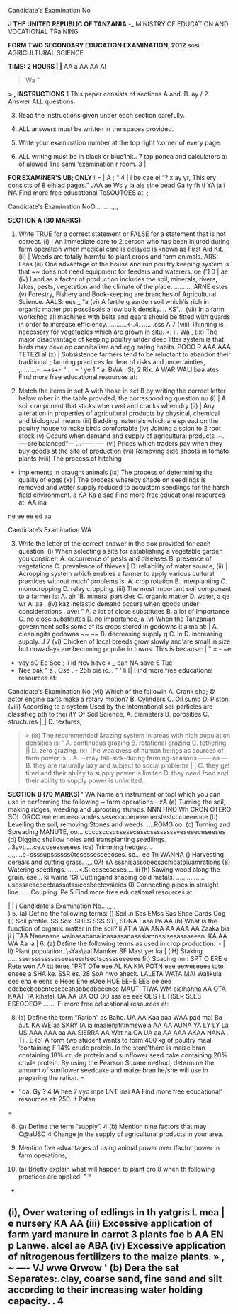 Candidate's Examination No

**J THE UNITED REPUBLIC OF TANZANIA**
-_ MINISTRY OF EDUCATION AND VOCATIONAL TRaINING

**FORM TWO SECONDARY EDUCATION EXAMINATION, 2012**
sosi AGRICULTURAL SCIENCE

**TIME: 2 HOURS | |**
AA a AA AA AI
> Wa "

**> , INSTRUCTIONS**
1 This paper consists of sections A and. B. ay
/
2 Answer ALL questions.

3. Read the instructions given under each section carefully.

4. ALL answers must be written in the spaces provided.

5. Write your examination number at the top right ‘corner of every page.

6. ALL writing must be in black or blue’ink..
7 tap ponea and calculators a: of alowed Tne sami ‘examination r room. 3 |

**FOR EXAMINER'S UB; ONLY**
i =
| A ; “ 4 | i be cae el “? x ay yr, This ery consists of 8 eihiad pages.” JAA ae
Ws y ia aie sine bead Ga ty fh ti YA
ja i NA Find more free educational TeSOUTOES at: ;

Candidate's Examination NoO..........,,,

**SECTION A (30 MARKS)**

1. Write TRUE for a correct statement or FALSE for a statement that is not correct.
(i) | An immediate care to 2 person who has been injured during farm operation when medical care is delayed is known as First Aid Kit.
(ii) | Weeds are totally harmful to plant crops and farm animals. ARS: Leas
(iii) One advantage of the house and run poultry keeping system is that ~~
does not need equipment for feeders and waterers. oe ('1 0 | ae
(iv) Land as a factor of production includes the soil, minerals, rivers,
lakes, pests, vegetation and the climate of the place. .......... ARNE estes
(v) Forestry, Fishery and Book-keeping are branches of Agricultural
Science. AALS: ees
_ “a (vi) A fertile g earden soil which’is rich in organic matter po: posséssés.a low bulk density. .. KS"...
(vii) In a farm workshop all machines with belts and gears should be fitted with guards in order to increase efficiency. ..........<-.4. .......sss A 7
(viii) Thinning is necessary for vegetables which are grown in situ. <; i
. Wa
,
(ix) The major disadvantage of keeping poultry under deep litter system is that birds may develop cannibalism and egg eating habits.
POCO R AAA AAA TETEZI al
(x) | Subsistence farmers tend to be reluctant to abandon their traditional
; farming practices for fear of risks and uncertainties, ,.........-..++s+-
“ .
, = ‘ ye 1
“ a. BWA .
St, 2 Rix. A
WAR WALI baa ates
Find more free educational resources at:

2. Match the items in set A with those in set B by writing the correct letter below mber in the table provided.
the corresponding question nu
(i) | A soil component that sticks when wet and cracks when dry
(ii) | Any alteration in properties of agricultural products by physical, chemical and biological means
(iii) Bedding materials which are spread on the poultry house to make birds comfortable
(iv) Joining a scion to 2 root stock
(v) Occurs when demand and supply of agricultural products
.~. —-are’balanced“— ...—— —-
(vi) Prices which traders pay when they buy goods at the site of production
(vii) Removing side shoots in tomato plants
(viii) The process.of hitching
* implements in draught animals
(ix) The process of determining the quality of eggs
(x) | The process whereby shade on seedlings is removed and water supply reduced to accustom seedlings for the harsh field environment.
a KA Ka a sad Find more free educational resources at:
AA ina

ne ee ee ed aa
>
Candidate’s Examination WA

3. Write the letter of the correct answer in the box provided for each question.
(i) When selecting a site for establishing a vegetable garden you consider:
A. occurrence of pests and diseases
B. presence of vegetations
C. prevalence of thieves |
D. reliability of water source,
(ii) | Acropping system which enables a farmer to apply various cultural practices without much’ problems is:
A. crop rotation
B. interplanting
C. monocropping
D. relay cropping.
(iii) The most important soil component to a farmer is:
A. air
'B. mineral particles
C. organic matter
D. water,
a qe wr AI aa .
(iv) kaz inelastic demand occurs when goods under considerations .
ave: ”
A. a lot of close substitutes
B. a lot of importance
C. no close substitutes
D. no importance,
a
(v) When the Tanzanian government sells some of its crops stored in godowns it aims at: |
A. cleaningits godowns ~~ ~~
B. decreasing supply q
C. in
D. increasing supply. J 7
(vi) Chicken of local breeds grow slowly and'are small in size but nowadays are becoming popular in towns. This is because:
| " = - ~e
- vay sO Ee See ; ii id Nev have « _ ean
NA save € Tue
- Nee bak
" a . Ose
. - 25h oie ic. .
"
‘
li
[|
Find more free educational resources at:

Candidate's Ekamination No
(vii) Which of the followin
A. Crank sha; © actor engine parts make a rotary motion?
B. Cylinders
C. Oil sump
D. Piston.
(vili) According to a system Used by the International soil particles are classifieg pth to thei itY Of Soil Science,
A. diameters
B. porosities
C. structures |_|
D. textures,
>» (ix) The recommended &razing system in areas with high population densities is: '
A. continuous grazing
B. rotational grazing
C. tethering ||
D. zero grazing.
(x) The weakness of human beings as sources of farm power is:
. A. --may fall-sick-during farming-seasoris —— aa —
B. they are naturally lazy and subject to social problems | |
C. they get tired and their ability to supply power is limited
D. they need food and their ability to supply power is unlimited.

**SECTION B (70 MARKS) '**
WA Name an instrument or tool which you can use in performing the following
~ farm operations:- zA
(a) Turning the soil, making ridges, weeding and uprooting stumps.
NNN HNO Wh CRON OTERO SOL ORCC ere eneceeooandes seseoocoeneeenerstestcccoeeence
(b) Levelling the soil, removing Stones and weeds. ....ROMG oo.
(c) Turning and Spreading MANUTE, oo... ccccsccscssesecesscssssssssveseeeceseeses
(d) Digging shallow holes and transplanting seedlings. ..3yvt.....ce.ccseesesees
(ce) Trimming hedges... .,.,....c+ssssupssssss0tesesseseeeoses. sc... ee Tn WANNA
() Harvesting cereals and cutting grass. .,,.'07! YA sssnisassobecsachipatbiuamrations
(8) Watering seedlings. ......<.S:.eesecseses.... iii
(h) Sawing wood along the grain. ese... ki waina
'G) Cuttingand shaping cold metals. ................ usossaesceectaassotssicosbectovsieies
0) Connecting pipes in straight line. .... Coupling. Pe
5
Find more free educational resources at:

|
| j Candidate's Examination No....,,..\
) 5. (a) Define the following terms:
() Soil .n Sas EMss Sas Shae Gards Cog
(i) Soil profile. SS Sox. SHES SSS STI, SONA
| aaa Pa AA
(b) What is the function of organic matter in the soil?
li ATIA WA ANA AA AAA AA Zaaka bia ji j TAA Nanenane wainasabanaiinasaasanasasiamnasisesasaaeesn.
KA AA WA Aa ia
| 6. (a) Define the following terms as used in crop production: >
| li) Plant population..\sYas\aal Mamker SF Mast yer ka
| (iH) Staking ......sserssssssseseesseertsectscsssseeeeee fit) Spacing nnn
SPT O ERE e Rete wen AA
ttt teres
“PRT OTe eee AL KA KIA
POTN eee eeweseeee tote eneee a SHA ke. SSR es. 28 SoA hwo aheck.
LALETA
WATA
MAI
Walikula eee ena e eens e Hees Ene eOee HOE EERE EES ee eee edebeebebenteseeeshsbbedbeeence
MAUTI TIWA
WM aialhahha AA OTA
KAAT TA
kihalali UA AA UA OO OO sss ee eee OES FE HSER SEES ESEOOEO® .......
Fi more free educational resources at:

8. la) Define the term “Ration” as
Baho. UA AA Kaa aaa WAA pad ma!
Ba aut. KA WE aa SKRY IA ia maaienjititinmsweia
AA AA AUNA YA LY LY La US AAA AAA aa
AA SIERRA AA Wat na CA UA aa AA AAA AKAA NANA
.
Ti .
   E (b) A form two student wants to form 400 kg of poultry meal ‘containing
F 14% crude protein. In the storé'thére is maize bran containing 18% crude protein and sunflower seed cake containing 20% crude protein. By using the Pearson Square method, determine the amount of sunflower seedcake and maize bran he/she will use in preparing the ration.
=
- ‘
oa.
Gy ? 4
IA hee
7
vyo mpa LNT insi AA
Find more free educational’ résources at: 250. it Patan

=

8. (a) Define the term “supply”. 4
(b) Mention nine factors that may C@aUSC 4 Change jn the supply of agricultural products in your area.

9. Mention five advantages of using animal power over tfactor power in farm operations, :

10. (a) Briefly explain what will happen to plant cro 8 when th following practices are applied: ” °
+
(i), Over watering of edlings in th yatgris L mea | e nursery
KA
AA
(iii) Excessive application of farm yard manure in carrot 3
plants foe b AA EN p Lanwe. alcel ae ABA
(iv) Excessive application of nitrogenous fertilizers to the maize plants. » , ~
—- VJ wwe Qrwow '
(b) Dera the sat Separates:.clay, coarse sand, fine sand and silt according to their increasing water holding capacity.
.
4
-